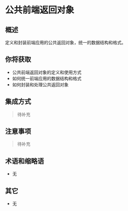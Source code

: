 # 公共前端返回对象

## 概述

定义和封装前端应用的公共返回对象，统一的数据结构和格式。

## 你将获取

- 公共前端返回对象的定义和使用方式
- 如何统一前端应用的数据结构和格式
- 如何封装和处理公共返回对象


## 集成方式

> 待补充

## 注意事项

> 待补充

## 术语和缩略语

- 无

## 其它

- 无
